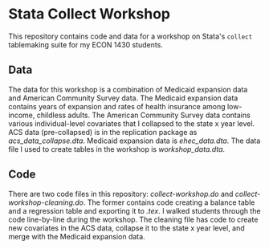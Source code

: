 # Stata Collect Workshop

This repository contains code and data for a workshop on Stata's ```collect``` tablemaking suite for my ECON 1430 students.

## Data

The data for this workshop is a combination of Medicaid expansion data and American Community Survey data. The Medicaid expansion data contains years of expansion and rates of health insurance among low-income, childless adults. The American Community Survey data contains various individual-level covariates that I collapsed to the state x year level. ACS data (pre-collapsed) is in the replication package as *acs_data_collapse.dta*. Medicaid expansion data is *ehec_data.dta*. The data file I used to create tables in the workshop is *workshop_data.dta*.

## Code

There are two code files in this repository: *collect-workshop.do* and *collect-workshop-cleaning.do*. The former contains code creating a balance table and a regression table and exporting it to *.tex*. I walked students through the code line-by-line during the workshop. The cleaning file has code to create new covariates in the ACS data, collapse it to the state x year level, and merge with the Medicaid expansion data.